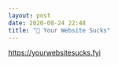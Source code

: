 ```yaml
---
layout: post
date: 2020-08-24 22:48
title: "📕 Your Website Sucks"
---
```


https://yourwebsitesucks.fyi
